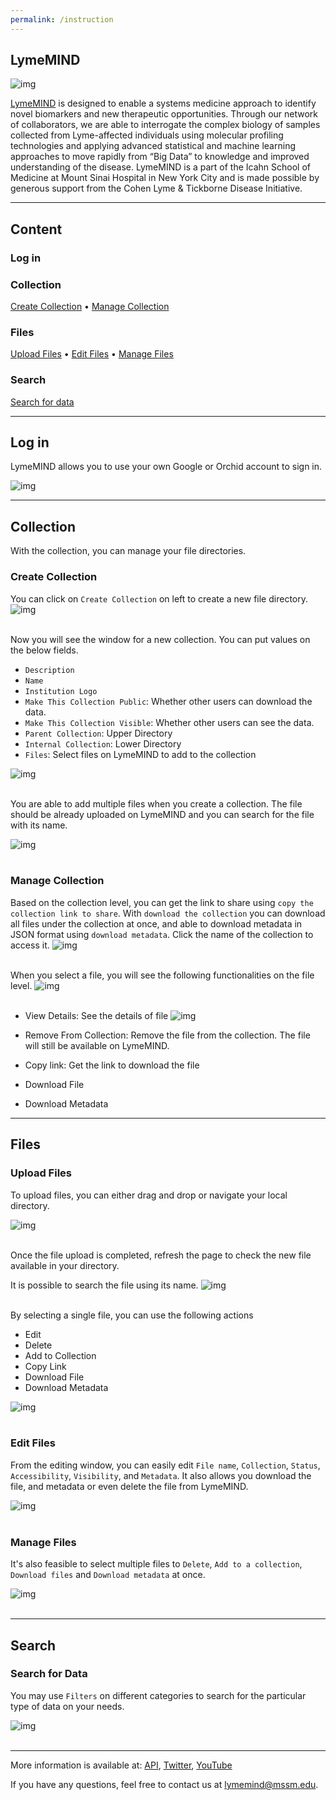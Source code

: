 ```yaml
---
permalink: /instruction
---
```


## LymeMIND

![img](./assets/images/lyme/lymemind.jpeg)

[LymeMIND](https://lymemind.org/) is designed to enable a systems medicine approach to identify novel biomarkers and new therapeutic opportunities. Through our network of collaborators, we are able to interrogate the complex biology of samples collected from Lyme-affected individuals using molecular profiling technologies and applying advanced statistical and machine learning approaches to move rapidly from “Big Data” to knowledge and improved understanding of the disease. LymeMIND is a part of the Icahn School of Medicine at Mount Sinai Hospital in New York City and is made possible by generous support from the Cohen Lyme & Tickborne Disease Initiative.


---

## Content

### Log in
### Collection
[Create Collection](#create-collection) •
[Manage Collection](#manage-collection)

### Files
[Upload Files](#upload-files) •
[Edit Files](#edit-files) •
[Manage Files](#manage-files)

### Search
[Search for data](#search-for-data)

---

## Log in
LymeMIND allows you to use your own Google or Orchid account to sign in. 

![img](./assets/images/lyme/login_1.png)

---

## Collection

With the collection, you can manage your file directories. 

### Create Collection

You can click on `Create Collection` on left to create a new file directory.  
![img](./assets/images/lyme/collection_1.png) <br><br>

Now you will see the window for a new collection. You can put values on the below fields.  
- `Description`
- `Name`
- `Institution Logo`
- `Make This Collection Public`: Whether other users can download the data.
- `Make This Collection Visible`: Whether other users can see the data. 
- `Parent Collection`: Upper Directory
- `Internal Collection`: Lower Directory
- `Files`: Select files on LymeMIND to add to the collection

![img](./assets/images/lyme/collection_2.png)<br><br>

You are able to add multiple files when you create a collection. The file should be already uploaded on LymeMIND and you can search for the file with its name.  

![img](./assets/images/lyme/collection_3.png)<br><br>



### Manage Collection

Based on the collection level, you can get the link to share using `copy the collection link to share`. With `download the collection` you can download all files under the collection at once, and able to download metadata in JSON format using `download metadata`. 
Click the name of the collection to access it. 
![img](./assets/images/lyme/collection_4.png)<br><br>



When you select a file, you will see the following functionalities on the file level.
![img](./assets/images/lyme/collection_5.png)<br><br>

- View Details: See the details of file
![img](./assets/images/lyme/details_1.png)

- Remove From Collection: Remove the file from the collection. The file will still be available on LymeMIND.
- Copy link: Get the link to download the file
- Download File
- Download Metadata

---

## Files



### Upload Files

To upload files, you can either drag and drop or navigate your local directory. 

![img](./assets/images/lyme/upload_1.png)<br><br>


Once the file upload is completed, refresh the page to check the new file available in your directory.  

It is possible to search the file using its name. 
![img](./assets/images/lyme/file_1.png)<br><br>

By selecting a single file, you can use the following actions
- Edit
- Delete
- Add to Collection
- Copy Link
- Download File
- Download Metadata

![img](./assets/images/lyme/file_2.png)<br><br>


### Edit Files
From the editing window, you can easily edit `File name`, `Collection`, `Status`, `Accessibility`, `Visibility`, and `Metadata`. It also allows you download the file, and metadata or even delete the file from LymeMIND. 

![img](./assets/images/lyme/file_3.png)<br><br>



### Manage Files
It's also feasible to select multiple files to `Delete`, `Add to a collection`, `Download files` and `Download metadata` at once. 

![img](./assets/images/lyme/file_4.png)<br><br>


---

## Search
### Search for Data

You may use `Filters` on different categories to search for the particular type of data on your needs. 

![img](./assets/images/lyme/search_1.png)<br><br>

---

More information is available at: [API](https://github.com/MaayanLab/datacrossways),  [Twitter](https://twitter.com/lymemind),  [YouTube](https://www.youtube.com/channel/UCRUjdghBT0pyNSx14ukrKDw)

If you have any questions, feel free to contact us at <lymemind@mssm.edu>.
